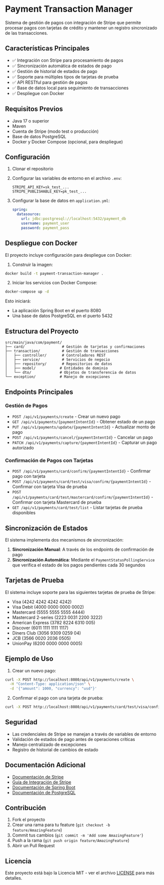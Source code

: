 # Payment Transaction Manager 

Sistema de gestión de pagos con integración de Stripe que permite procesar pagos con tarjetas de crédito y mantener un registro sincronizado de las transacciones.

## Características Principales

- ✅ Integración con Stripe para procesamiento de pagos
- ✅ Sincronización automática de estados de pago
- ✅ Gestión de historial de estados de pago
- ✅ Soporte para múltiples tipos de tarjetas de prueba
- ✅ API RESTful para gestión de pagos
- ✅ Base de datos local para seguimiento de transacciones
- ✅ Despliegue con Docker

## Requisitos Previos

- Java 17 o superior
- Maven
- Cuenta de Stripe (modo test o producción)
- Base de datos PostgreSQL
- Docker y Docker Compose (opcional, para despliegue)

## Configuración

1. Clonar el repositorio
2. Configurar las variables de entorno en el archivo `.env`:
   ```
   STRIPE_API_KEY=sk_test_...
   STRIPE_PUBLISHABLE_KEY=pk_test_...
   ```

3. Configurar la base de datos en `application.yml`:
   ```yaml
   spring:
     datasource:
       url: jdbc:postgresql://localhost:5432/payment_db
       username: payment_user
       password: payment_pass
   ```

## Despliegue con Docker

El proyecto incluye configuración para despliegue con Docker:

1. Construir la imagen:
```bash
docker build -t payment-transaction-manager .
```

2. Iniciar los servicios con Docker Compose:
```bash
docker-compose up -d
```

Esto iniciará:
- La aplicación Spring Boot en el puerto 8080
- Una base de datos PostgreSQL en el puerto 5432

## Estructura del Proyecto

```
src/main/java/com/payment/
├── card/                 # Gestión de tarjetas y confirmaciones
├── transaction/          # Gestión de transacciones
│   ├── controller/       # Controladores REST
│   ├── service/          # Servicios de negocio
│   ├── repository/       # Repositorios de datos
│   ├── model/           # Entidades de dominio
│   └── dto/             # Objetos de transferencia de datos
└── exception/           # Manejo de excepciones
```

## Endpoints Principales

### Gestión de Pagos
- `POST /api/v1/payments/create` - Crear un nuevo pago
- `GET /api/v1/payments/{paymentIntentId}` - Obtener estado de un pago
- `PUT /api/v1/payments/update/{paymentIntentId}` - Actualizar monto de pago
- `POST /api/v1/payments/cancel/{paymentIntentId}` - Cancelar un pago
- `PATCH /api/v1/payments/capture/{paymentIntentId}` - Capturar un pago autorizado

### Confirmación de Pagos con Tarjetas
- `POST /api/v1/payments/card/confirm/{paymentIntentId}` - Confirmar pago con tarjeta
- `POST /api/v1/payments/card/test/visa/confirm/{paymentIntentId}` - Confirmar con tarjeta Visa de prueba
- `POST /api/v1/payments/card/test/mastercard/confirm/{paymentIntentId}` - Confirmar con tarjeta Mastercard de prueba
- `GET /api/v1/payments/card/test/list` - Listar tarjetas de prueba disponibles

## Sincronización de Estados

El sistema implementa dos mecanismos de sincronización:

1. **Sincronización Manual**: A través de los endpoints de confirmación de pago
2. **Sincronización Automática**: Mediante el `PaymentStatusPollingService` que verifica el estado de los pagos pendientes cada 30 segundos

## Tarjetas de Prueba

El sistema incluye soporte para las siguientes tarjetas de prueba de Stripe:

- Visa (4242 4242 4242 4242)
- Visa Debit (4000 0000 0000 0002)
- Mastercard (5555 5555 5555 4444)
- Mastercard 2-series (2223 0031 2200 3222)
- American Express (3782 8224 6310 005)
- Discover (6011 1111 1111 1117)
- Diners Club (3056 9309 0259 04)
- JCB (3566 0020 2036 0505)
- UnionPay (6200 0000 0000 0005)

## Ejemplo de Uso

1. Crear un nuevo pago:
```bash
curl -X POST http://localhost:8080/api/v1/payments/create \
  -H "Content-Type: application/json" \
  -d '{"amount": 1000, "currency": "usd"}'
```

2. Confirmar el pago con una tarjeta de prueba:
```bash
curl -X POST http://localhost:8080/api/v1/payments/card/test/visa/confirm/{paymentIntentId}
```

## Seguridad

- Las credenciales de Stripe se manejan a través de variables de entorno
- Validación de estados de pago antes de operaciones críticas
- Manejo centralizado de excepciones
- Registro de historial de cambios de estado

## Documentación Adicional

- [Documentación de Stripe](https://stripe.com/docs)
- [Guía de Integración de Stripe](https://stripe.com/docs/payments)
- [Documentación de Spring Boot](https://spring.io/projects/spring-boot)
- [Documentación de PostgreSQL](https://www.postgresql.org/docs/)

## Contribución

1. Fork el proyecto
2. Crear una rama para tu feature (`git checkout -b feature/AmazingFeature`)
3. Commit tus cambios (`git commit -m 'Add some AmazingFeature'`)
4. Push a la rama (`git push origin feature/AmazingFeature`)
5. Abrir un Pull Request

## Licencia

Este proyecto está bajo la Licencia MIT - ver el archivo [LICENSE](LICENSE) para más detalles.
